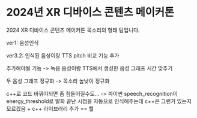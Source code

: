 # 2024년 XR 디바이스 콘텐츠 메이커톤
2024 XR 디바이스 콘텐츠 메이커톤 목소리의 형태 팀입니다.

ver1: 음성인식

ver3.2: 인식된 음성이랑 TTS pitch 비교 기능 추가

추가해야될 기능 -> 녹음 음성이랑 TTS에서 생성한 음성 그래프 시간 맞추기

두 음성 그래프 정규화 -> 목소리 높낮이 정규화

c++로 코드 바꿔야되면 좀 힘들어질수도... -> 파이썬 speech_recognition이 energy_threshold로
발화 끝난 시점을 자동으로 인식해주는데 c++은 그런거 있는지 모르겠음 + c++ 라이브러리 추가 == 헬

